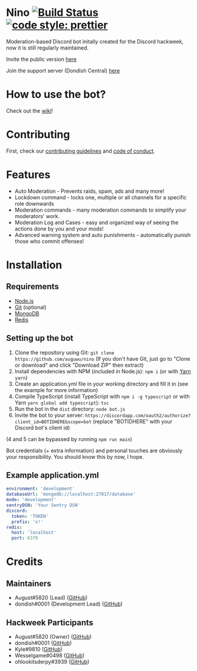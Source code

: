 # Nino [![Build Status](https://travis-ci.org/auguwu/Nino.svg?branch=master)](https://travis-ci.org/auguwu/Nino)[![code style: prettier](https://img.shields.io/badge/code_style-prettier-ff69b4.svg?style=flat-square)](https://github.com/prettier/prettier)

Moderation-based Discord bot initally created for the Discord hackweek, now it is still regularly maintained.

Invite the public version [here](https://discordapp.com/oauth2/authorize?client_id=531613242473054229&scope=bot)

Join the support server (Dondish Central) [here](https://discord.gg/pEKkg9r)

# How to use the bot?

Check out the [wiki](https://github.com/auguwu/Nino/wiki)!

# Contributing
First, check our [contributing guidelines](https://github.com/auguwu/nino/blob/master/CONTRIBUTING.md) and [code of conduct](https://github.com/auguwu/nino/blob/master/CODE_OF_CONDUCT.md).

# Features

* Auto Moderation - Prevents raids, spam, ads and many more!
* Lockdown command - locks one, multiple or all channels for a specific role downwards
* Moderation commands - many moderation commands to simplify your moderators' work.
* Moderation Log and Cases - easy and organized way of seeing the actions done by you and your mods! 
* Advanced warning system and auto punishments - automatically punish those who commit offenses!

# Installation

## Requirements

* [Node.js](https://nodejs.org)
* [Git](https://git-scm.com) (optional)
* [MongoDB](https://www.mongodb.com)
* [Redis](https://redis.io)

## Setting up the bot

1. Clone the repository using Git: ``git clone https://github.com/auguwu/nino`` (If you don't have Git, just go to "Clone or download" and click "Download ZIP" then extract)
2. Install dependencies with NPM (included in Node.js): ``npm i`` (or with [Yarn](https://yarnpkg.com) ``yarn``)
3. Create an application.yml file in your working directory and fill it in (see the example for more information)
4. Compile TypeScript (install TypeScript with ``npm i -g typescript`` or with Yarn ``yarn global add typescript``): ``tsc``
5. Run the bot in the `dist` directory: ``node bot.js``
6. Invite the bot to your server: ``https://discordapp.com/oauth2/authorize?client_id=BOTIDHERE&scope=bot`` (replace "BOTIDHERE" with your Discord bot's client id)

(4 and 5 can be bypassed by running ``npm run main``)

Bot credentials (+ extra information) and personal touches are obviously your responsibility. You should know this by now, I hope.

## Example application.yml

```yaml
environment: 'development'
databaseUrl: 'mongodb://localhost:27017/database'
mode: 'development'
sentryDSN: 'Your Sentry DSN'
discord:
  token: 'TOKEN'
  prefix: 'x!'
redis:
  host: 'localhost'
  port: 6379
```

# Credits

## Maintainers
* August#5820 (Lead) ([GitHub](https://github.com/auguwu))
* dondish#0001 (Development Lead) ([GitHub](https://github.com/dondish))

## Hackweek Participants

* August#5820 (Owner) ([GitHub](https://github.com/auguwu))
* dondish#0001 ([GitHub](https://github.com/dondish))
* Kyle#9810 ([GitHub](https://github.com/dvhe))
* Wesselgame#0498 ([GitHub](https://github.com/PassTheWessel))
* ohlookitsderpy#3939 ([GitHub](https://github.com/ohlookitsderpy))
